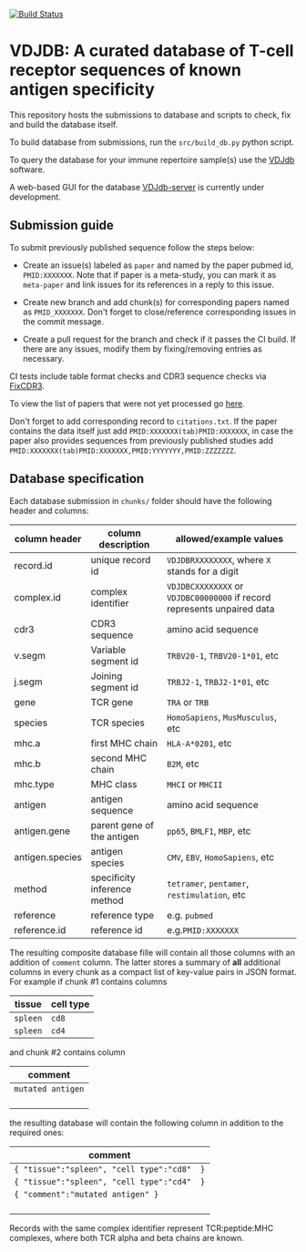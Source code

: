 [![Build Status](https://travis-ci.org/antigenomics/vdjdb-db.svg?branch=master)](https://travis-ci.org/antigenomics/vdjdb-db)

# VDJDB: A curated database of T-cell receptor sequences of known antigen specificity

This repository hosts the submissions to database and scripts to check, fix and build the database itself.

To build database from submissions, run the ``src/build_db.py`` python script.

To query the database for your immune repertoire sample(s) use the [VDJdb](https://github.com/antigenomics/vdjdb) software.

A web-based GUI for the database [VDJdb-server](https://github.com/antigenomics/vdjdb-server) is currently under development.

## Submission guide

To submit previously published sequence follow the steps below:

* Create an issue(s) labeled as ``paper`` and named by the paper pubmed id, ``PMID:XXXXXXX``. Note that if paper is a meta-study, you can mark it as ``meta-paper`` and link issues for its references in a reply to this issue.

* Create new branch and add chunk(s) for corresponding papers named as ``PMID_XXXXXXX``. Don't forget to close/reference corresponding issues in the commit message.

* Create a pull request for the branch and check if it passes the CI build. If there are any issues, modify them by fixing/removing entries as necessary.

CI tests include table format checks and CDR3 sequence checks via [FixCDR3](https://github.com/antigenomics/fixcdr3).

To view the list of papers that were not yet processed go [here](https://github.com/antigenomics/vdjdb-db/labels/paper).

Don't forget to add corresponding record to ``citations.txt``. If the paper contains the data itself just add ``PMID:XXXXXXX(tab)PMID:XXXXXXX``, 
in case the paper also provides sequences from previously published studies add ``PMID:XXXXXXX(tab)PMID:XXXXXXX,PMID:YYYYYYY,PMID:ZZZZZZZ``.

## Database specification

Each database submission in ``chunks/`` folder should have the following header and columns:

| column header   | column description           | allowed/example values                                                      |
|-----------------|------------------------------|-----------------------------------------------------------------------------|
| record.id       | unique record id             | ``VDJDBRXXXXXXXX``, where ``X`` stands for a digit                          |
| complex.id      | complex identifier           | ``VDJDBCXXXXXXXX`` or ``VDJDBC00000000`` if record represents unpaired data |
| cdr3            | CDR3 sequence                | amino acid sequence                                                         |
| v.segm          | Variable segment id          | ``TRBV20-1``, ``TRBV20-1*01``, etc                                          |
| j.segm          | Joining segment id           | ``TRBJ2-1``, ``TRBJ2-1*01``, etc                                            |
| gene            | TCR gene                     | ``TRA`` or ``TRB``                                                          |
| species         | TCR species                  | ``HomoSapiens``, ``MusMusculus``, etc                                       |
| mhc.a           | first MHC chain              | ``HLA-A*0201``, etc                                                         |
| mhc.b           | second MHC chain             | ``B2M``, etc                                                                |
| mhc.type        | MHC class                    | ``MHCI`` or ``MHCII``                                                       |
| antigen         | antigen sequence             | amino acid sequence                                                         |
| antigen.gene    | parent gene of the antigen   | ``pp65``, ``BMLF1``, ``MBP``, etc	                                       |
| antigen.species | antigen species              | ``CMV``, ``EBV``, ``HomoSapiens``, etc                                      |
| method          | specificity inference method | ``tetramer``, ``pentamer``, ``restimulation``, etc                          |
| reference       | reference type               | e.g. ``pubmed``                                                             |
| reference.id    | reference id                 | e.g.``PMID:XXXXXXX``                                                        |

The resulting composite database fille will contain all those columns with an addition of ``comment`` column. The latter stores 
a summary of **all** additional columns in every chunk as a compact list of key-value pairs in JSON format. 
For example if chunk #1 contains columns

tissue       | cell type
-------------|-----------
 ``spleen``  | ``cd8``
 ``spleen``  | ``cd4``

and chunk #2 contains column

comment              |
---------------------|
 ``mutated antigen`` |
 `` ``               |

the resulting database will contain the following column in addition to the required ones:

comment                                      |
---------------------------------------------|
``{ "tissue":"spleen", "cell type":"cd8"  }``|
``{ "tissue":"spleen", "cell type":"cd4"  }``|
``{ "comment":"mutated antigen" }``          |
`` ``                                        |

Records with the same complex identifier represent TCR:peptide:MHC complexes, where both TCR alpha and beta chains are known.